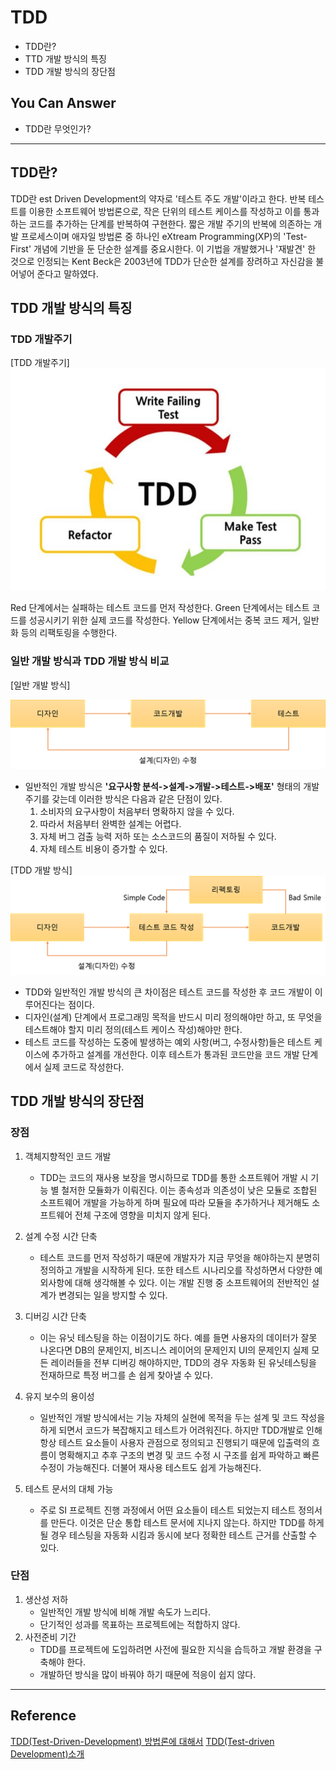 # TDD
<!--Table of Contents-->
- TDD란?
- TTD 개발 방식의 특징
- TDD 개발 방식의 장단점

## You Can Answer
- TDD란 무엇인가?
---

## TDD란?
TDD란 est Driven Development의 약자로 '테스트 주도 개발'이라고 한다. 반복 테스트를 이용한 소프트웨어 방법론으로, 작은 단위의 테스트 케이스를 작성하고 이를 통과하는 코드를 추가하는 단계를 반복하여 구현한다.
짧은 개발 주기의 반복에 의존하는 개발 프로세스이며 애자일 방법론 중 하나인 eXtream Programming(XP)의 'Test-First' 개념에 기반을 둔 단순한 설계를 중요시한다. 이 기법을 개발했거나 '재발견' 한 것으로 인정되는 Kent Beck은 2003년에 TDD가 단순한 설계를 장려하고 자신감을 불어넣어 준다고 말하였다.

## TDD 개발 방식의 특징
### TDD 개발주기
[TDD 개발주기]
![RGR_Cycle](img/RGR_Cycle.png)

Red 단계에서는 실패하는 테스트 코드를 먼저 작성한다.
Green  단계에서는 테스트 코드를 성공시키기 위한 실제 코드를 작성한다.
Yellow 단계에서는 중복 코드 제거, 일반화 등의 리팩토링을 수행한다.

### 일반 개발 방식과 TDD 개발 방식 비교
[일반 개발 방식]

![Normal_Development](img/Normal_Development.png)
- 일반적인 개발 방식은 **'요구사항 분석->설계->개발->테스트->배포'** 형태의 개발 주기를 갖는데 이러한 방식은 다음과 같은 단점이 있다.
  1. 소비자의 요구사항이 처음부터 명확하지 않을 수 있다.
  2. 따라서 처음부터 완벽한 설계는 어렵다.
  3. 자체 버그 검출 능력 저하 또는 소스코드의 품질이 저하될 수 있다.
  4. 자체 테스트 비용이 증가할 수 있다.

[TDD 개발 방식]
![TDD](img/TDD.png)
- TDD와 일반적인 개발 방식의 큰 차이점은 테스트 코드를 작성한 후 코드 개발이 이루어진다는 점이다.
- 디자인(설계) 단계에서 프로그래밍 목적을 반드시 미리 정의해야만 하고, 또 무엇을 테스트해야 할지 미리 정의(테스트 케이스 작성)해야만 한다.
 - 테스트 코드를 작성하는 도중에 발생하는 예외 사항(버그, 수정사항)들은 테스트 케이스에 추가하고 설계를 개선한다. 이후 테스트가 통과된 코드만을 코드 개발 단계에서 실제 코드로 작성한다.

## TDD 개발 방식의 장단점

### 장점
1. 객체지향적인 코드 개발
    - TDD는 코드의 재사용 보장을 명시하므로 TDD를 통한 소프트웨어 개발 시 기능 별 철저한 모듈화가 이뤄진다. 이는 종속성과 의존성이 낮은 모듈로 조합된 소프트웨어 개발을 가능하게 하며 필요에 따라 모듈을 추가하거나 제거해도 소프트웨어 전체 구조에 영향을 미치지 않게 된다.

2. 설계 수정 시간 단축
    - 테스트 코드를 먼저 작성하기 때문에 개발자가 지금 무엇을 해야하는지 분명히 정의하고 개발을 시작하게 된다. 또한 테스트 시나리오를 작성하면서 다양한 예외사항에 대해 생각해볼 수 있다. 이는 개발 진행 중 소프트웨어의 전반적인 설계가 변경되는 일을 방지할 수 있다.

3. 디버깅 시간 단축
    - 이는 유닛 테스팅을 하는 이점이기도 하다. 예를 들면 사용자의 데이터가 잘못 나온다면 DB의 문제인지, 비즈니스 레이어의 문제인지 UI의 문제인지 실제 모든 레이러들을 전부 디버깅 해야하지만, TDD의 경우 자동화 된 유닛테스팅을 전재하므로 특정 버그를 손 쉽게 찾아낼 수 있다.

4. 유지 보수의 용이성
    - 일반적인 개발 방식에서는 기능 자체의 실현에 목적을 두는 설계 및 코드 작성을 하게 되면서 코드가 복잡해지고 테스트가 어려워진다.
    하지만 TDD개발로 인해 항상 테스트 요소들이 사용자 관점으로 정의되고 진행되기 때문에 입출력의 흐름이 명확해지고 추후 구조의 변경 및 코드 수정 시 구조를 쉽게 파악하고 빠른 수정이 가능해진다.
    더불어 재사용 테스트도 쉽게 가능해진다.

5. 테스트 문서의 대체 가능
    - 주로 SI 프로젝트 진행 과정에서 어떤 요소들이 테스트 되었는지 테스트 정의서를 만든다. 이것은 단순 통합 테스트 문서에 지나지 않는다. 하지만 TDD를 하게 될 경우 테스팅을 자동화 시킴과 동시에 보다 정확한 테스트 근거를 산출할 수 있다.

### 단점
1. 생산성 저하
    - 일반적인 개발 방식에 비해 개발 속도가 느리다.
    - 단기적인 성과를 목표하는 프로젝트에는 적합하지 않다.
2. 사전준비 기간
    - TDD를 프로젝트에 도입하려면 사전에 필요한 지식을 습득하고 개발 환경을 구축해야 한다.
    - 개발하던 방식을 많이 바꿔야 하기 때문에 적응이 쉽지 않다.

---
## Reference
[TDD(Test-Driven-Development) 방법론에 대해서](https://wooaoe.tistory.com/33)
[TDD(Test-driven Development)소개](https://m.blog.naver.com/suresofttech/221569611618)
